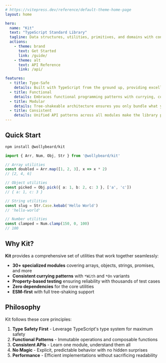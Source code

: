 ```yaml
---
# https://vitepress.dev/reference/default-theme-home-page
layout: home

hero:
  name: "Kit"
  text: "TypeScript Standard Library"
  tagline: Data structures, utilities, primitives, and domains with consistent APIs and strong type safety
  actions:
    - theme: brand
      text: Get Started
      link: /guide/
    - theme: alt
      text: API Reference
      link: /api/

features:
  - title: Type-Safe
    details: Built with TypeScript from the ground up, providing excellent type inference and compile-time safety
  - title: Functional
    details: Embraces functional programming patterns with currying, composition, and immutability
  - title: Modular
    details: Tree-shakeable architecture ensures you only bundle what you use
  - title: Consistent
    details: Unified API patterns across all modules make the library predictable and easy to learn
---
```


## Quick Start

```bash
npm install @wollybeard/kit
```

```typescript
import { Arr, Num, Obj, Str } from '@wollybeard/kit'

// Array utilities
const doubled = Arr.map([1, 2, 3], x => x * 2)
// [2, 4, 6]

// Object utilities
const picked = Obj.pick({ a: 1, b: 2, c: 3 }, ['a', 'c'])
// { a: 1, c: 3 }

// String utilities
const slug = Str.Case.kebab('Hello World')
// 'hello-world'

// Number utilities
const clamped = Num.clamp(150, 0, 100)
// 100
```

## Why Kit?

**Kit** provides a comprehensive set of utilities that work together seamlessly:

- **30+ specialized modules** covering arrays, objects, strings, promises, and more
- **Consistent currying patterns** with `*With` and `*On` variants
- **Property-based testing** ensuring reliability with thousands of test cases
- **Zero dependencies** for the core utilities
- **ESM-first** with full tree-shaking support

## Philosophy

Kit follows these core principles:

1. **Type Safety First** - Leverage TypeScript's type system for maximum safety
2. **Functional Patterns** - Immutable operations and composable functions
3. **Consistent APIs** - Learn one module, understand them all
4. **No Magic** - Explicit, predictable behavior with no hidden surprises
5. **Performance** - Efficient implementations without sacrificing readability

